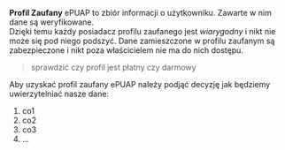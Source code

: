 **Profil Zaufany** ePUAP to zbiór informacji o użytkowniku. Zawarte w nim dane są weryfikowane.  
Dzięki temu każdy posiadacz profilu zaufanego jest *wiarygodny* i nikt nie może się pod niego podszyć.
Dane zamieszczone w profilu zaufanym są zabezpieczone i nikt  poza właścicielem nie ma do nich dostępu.

> sprawdzić czy profil jest płatny czy darmowy

Aby uzyskać profil zaufany ePUAP należy podjąć decyzję jak będziemy uwierzytelniać nasze dane:

1. co1
1. co2
1. co3
1. ...

